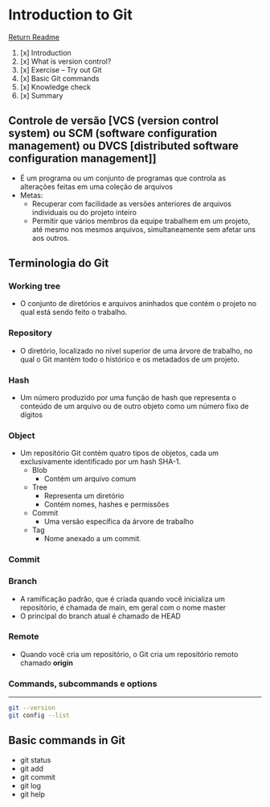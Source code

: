 # Introduction to Git

[Return Readme](../README.md)

1. [x] Introduction
2. [x] What is version control?
3. [x] Exercise – Try out Git
4. [x] Basic Git commands
5. [x] Knowledge check
6. [x] Summary

## Controle de versão [VCS (version control system) ou SCM (software configuration management) ou DVCS [distributed software configuration management]]

- É um programa ou um conjunto de programas que controla as alterações feitas em uma coleção de arquivos
- Metas:
  - Recuperar com facilidade as versões anteriores de arquivos individuais ou do projeto inteiro
  - Permitir que vários membros da equipe trabalhem em um projeto, até mesmo nos mesmos arquivos, simultaneamente sem afetar uns aos outros.

## Terminologia do Git

### Working tree

- O conjunto de diretórios e arquivos aninhados que contém o projeto no qual está sendo feito o trabalho.

### Repository

- O diretório, localizado no nível superior de uma árvore de trabalho, no qual o Git mantém todo o histórico e os metadados de um projeto.

### Hash

- Um número produzido por uma função de hash que representa o conteúdo de um arquivo ou de outro objeto como um número fixo de dígitos

### Object

- Um repositório Git contém quatro tipos de objetos, cada um exclusivamente identificado por um hash SHA-1.
  - Blob
    - Contém um arquivo comum
  - Tree
    - Representa um diretório
    - Contém nomes, hashes e permissões
  - Commit
    - Uma versão específica da árvore de trabalho
  - Tag
    - Nome anexado a um commit.

### Commit

### Branch

- A ramificação padrão, que é criada quando você inicializa um repositório, é chamada de main, em geral com o nome master
- O principal do branch atual é chamado de HEAD

### Remote

- Quando você cria um repositório, o Git cria um repositório remoto chamado **origin**

### Commands, subcommands e options

---

```bash
git --version
git config --list
```

## Basic commands in Git

- git status
- git add
- git commit
- git log
- git help

